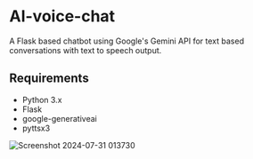 # AI-voice-chat
A Flask based chatbot using Google's Gemini API for text based conversations with text to speech output.

## Requirements
- Python 3.x
- Flask
- google-generativeai
- pyttsx3

![Screenshot 2024-07-31 013730](https://github.com/user-attachments/assets/4d6fade9-9d0e-4d51-ae57-82fc38a449df)

